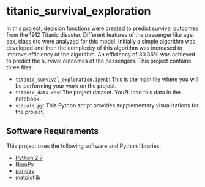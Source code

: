 # titanic_survival_exploration

In this project, decision functions were created to predict survival outcomes from the 1912 Titanic disaster. Different features of the passenger like age, sex, class etc were analyzed for this model.
Initially a simple algorithm was developed and then the complexity of this algorithm was increased to improve efficiency of the algorithm. An efficiency of 80.36% was achieved to predict the survival outcomes of the passengers.
This project contains three files:

- `titanic_survival_exploration.ipynb`: This is the main file where you will be performing your work on the project.
- `titanic_data.csv`: The project dataset. You?ll load this data in the notebook.
- `visuals.py`: This Python script provides supplementary visualizations for the project. 


## Software Requirements
This project uses the following software and Python libraries:

- [Python 2.7](https://www.python.org/download/releases/2.7/)
- [NumPy](http://www.numpy.org/)
- [pandas](http://pandas.pydata.org/)
- [matplotlib](http://matplotlib.org/)

